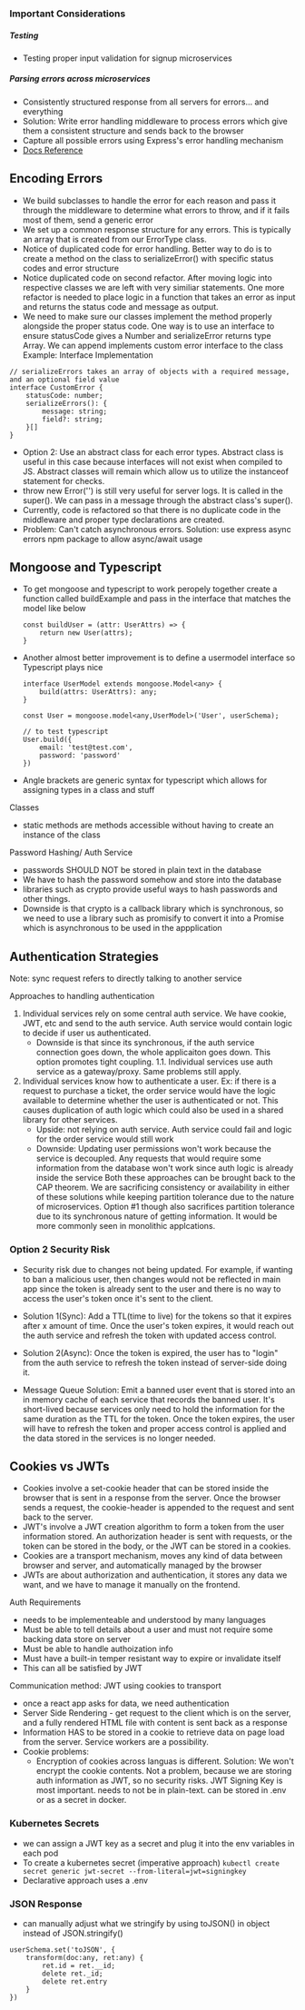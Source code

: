 ### Important Considerations

##### Testing
- Testing proper input validation for signup microservices
##### Parsing errors across microservices
- Consistently structured response from all servers for errors... and everything
- Solution: Write error handling middleware to process errors which give them a consistent structure and sends back to the browser 
- Capture all possible errors using Express's error handling mechanism
- [Docs Reference](https://expressjs.com/en/guide/error-handling.html)

## Encoding Errors
- We build subclasses to handle the error for each reason and pass it through the middleware to determine what errors to throw, and if it fails most of them, send a generic error
- We set up a common response structure for any errors. This is typically an array that is created from our ErrorType class.
- Notice of duplicated code for error handling. Better way to do is to create a method on the class to serializeError() with specific status codes and error structure
- Notice duplicated code on second refactor. After moving logic into respective classes we are left with very similiar statements. One more refactor is needed to place logic in a function that takes an error as input and returns the status code and message as output.
- We need to make sure our classes implement the method properly alongside the proper status code. One way is to use an interface to ensure statusCode gives a Number and serializeError returns type Array. We can append implements custom error interface to the class
Example: Interface Implementation
```
// serializeErrors takes an array of objects with a required message, and an optional field value
interface CustomError {
    statusCode: number;
    serializeErrors(): {
        message: string;
        field?: string;
    }[]
}
```
- Option 2: Use an abstract class for each error types. Abstract class is useful in this case because interfaces will not exist when compiled to JS. Abstract classes will remain which allow us to utilize the instanceof statement for checks.
- throw new Error('') is still very useful for server logs. It is called in the super(). We can pass in a message through the abstract class's super().
- Currently, code is refactored so that there is no duplicate code in the middleware and proper type declarations are created.
- Problem: Can't catch asynchronous errors. Solution: use express async errors npm package to allow async/await usage

## Mongoose and Typescript
- To get mongoose and typescript to work peropely together create a function called buildExample and pass in the interface that matches the model like below
    ```
    const buildUser = (attr: UserAttrs) => {
        return new User(attrs);
    }
    ```
- Another almost better improvement is to define a usermodel interface so Typescript plays nice
    ```
    interface UserModel extends mongoose.Model<any> {
        build(attrs: UserAttrs): any;
    }

    const User = mongoose.model<any,UserModel>('User', userSchema);

    // to test typescript
    User.build({
        email: 'test@test.com',
        password: 'password'
    })
    ```
- Angle brackets are generic syntax for typescript which allows for assigning types in a class and stuff

Classes
- static methods are methods accessible without having to create an instance of the class

Password Hashing/ Auth Service
- passwords SHOULD NOT be stored in plain text in the database
- We have to hash the password somehow and store into the database
- libraries such as crypto provide useful ways to hash passwords and other things. 
- Downside is that crypto is a callback library which is synchronous, so we need to use a library such as promisify to convert it into a Promise which is asynchronous to be used in the appplication

## Authentication Strategies
Note: sync request refers to directly talking to another service

Approaches to handling authentication
1. Individual services rely on some central auth service. We have cookie, JWT, etc and send to the auth service. Auth service would contain logic to decide if user us authenticated. 
   - Downside is that since its synchronous, if the auth service connection goes down, the whole applicaiton goes down. This option promotes tight coupling.
   1.1. Individual services use auth service as a gateway/proxy. Same problems still apply.
2. Individual services know how to authenticate a user. Ex: if there is a request to purchase a ticket, the order service would have the logic available to determine whether the user is authenticated or not. This causes duplication of auth logic which could also be used in a shared library for other services.
   - Upside: not relying on auth service. Auth service could fail and logic for the order service would still work
   - Downside: Updating user permissions won't work because the service is decoupled. Any requests that would require some information from the database won't work since auth logic is already inside the service
Both these approaches can be brought back to the CAP theorem. We are sacrificing consistency or availability in either of these solutions while keeping partition tolerance due to the nature of microservices. Option #1 though also sacrifices partition tolerance due to its synchronous nature of getting information. It would be more commonly seen in monolithic applcations.

### Option 2 Security Risk
- Security risk due to changes not being updated. For example, if wanting to ban a malicious user, then changes would not be reflected in main app since the token is already sent to the user and there is no way to access the user's token once it's sent to the client.
- Solution 1(Sync): Add a TTL(time to live) for the tokens so that it expires after x amount of time. Once the user's token expires, it would reach out the auth service and refresh the token with updated access control.
- Solution 2(Async): Once the token is expired, the user has to "login" from the auth service to refresh the token instead of server-side doing it.

- Message Queue Solution: Emit a banned user event that is stored into an in memory cache of each service that records the banned user. It's short-lived because services only need to hold the information for the same duration as the TTL for the token. Once the token expires, the user will have to refresh the token and proper access control is applied and the data stored in the services is no longer needed.


## Cookies vs JWTs
- Cookies involve a set-cookie header that can be stored inside the browser that is sent in a response from the server. Once the browser sends a request, the cookie-header is appended to the request and sent back to the server.
- JWT's involve a JWT creation algorithm to form a token from the user information stored. An authorization header is sent with requests, or the token can be stored in the body, or the JWT can be stored in a cookies.
- Cookies are a transport mechanism, moves any kind of data between browser and server, and automatically managed by the browser
- JWTs are about authorization and authentication, it stores any data we want, and we have to manage it manually on the frontend.

Auth Requirements
- needs to be implementeable and understood by many languages
-  Must be able to tell details about a user and must not require some backing data store on server
-  Must be able to handle authoization info
-  Must have a built-in temper resistant way to expire or invalidate itself
-  This can all be satisfied by JWT

Communication method: JWT using cookies to transport
- once a react app asks for data, we need authentication
- Server Side Rendering - get request to the client which is on the server, and a fully rendered HTML file with content is sent back as a response
- Information HAS to be stored in a cookie to retrieve data on page load from the server. Service workers are a possibility.
- Cookie problems:
  - Encryption of cookies across languas is different. Solution: We won't encrypt the cookie contents. Not a problem, because we are storing auth information as JWT, so no security risks.
JWT Signing Key is most important. needs to not be in plain-text. can be stored in .env or as a secret in docker.

### Kubernetes Secrets
- we can assign a JWT key as a secret and plug it into the env variables in each pod
- To create a kubernetes secret (imperative approach)
` kubectl create secret generic jwt-secret --from-literal=jwt=signingkey `
- Declarative approach uses a .env

### JSON Response
- can manually adjust what we stringify by using toJSON() in object instead of JSON.stringify()
```
userSchema.set('toJSON', {
    transform(doc:any, ret:any) {
        ret.id = ret.__id;
        delete ret._id;
        delete ret.entry
    }
})
```
